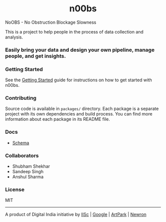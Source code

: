 <h1 style="text-align: center">n00bs</h1>
NoOBS - No Obstruction Blockage Slowness
<p>
    This is a project to help people in the process of data collection and analysis.
</p>

### Easily bring your data and design your own pipeline, manage people, and get insights.


### Getting Started

See the [Getting Started](/packages/app/README.md) guide for instructions on how to get started with n00bs.


### Contributing

Source code is available in `packages/` directory. Each package is a separate project with its own dependencies and build process. You can find more information about each package in its README file.

### Docs

- [Schema](./docs/schema/README.md)


### Collaborators

- Shubham Shekhar
- Sandeep Singh
- Anshul Sharma

### License
MIT

<hr />
A product of Digital India initiative by <a href="https://www.iisc.ac.in">IISc</a> | <a href="https://google.com">Google</a> | <a href="https://artpark.com">ArtPark</a> | <a href="https://newron.ai">Newron</a> 


